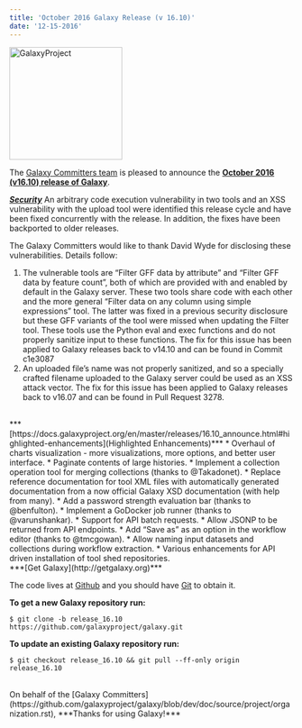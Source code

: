 ```yaml
---
title: 'October 2016 Galaxy Release (v 16.10)'
date: '12-15-2016'
---
```


<div class='right'><a href='http://getgalaxy.org'><img src="/src/images/Logos/GalaxyNewLogo_GalaxyProject_Trans.png" alt="GalaxyProject" width="200" /></a></div>

The [Galaxy Committers team](https://github.com/galaxyproject/galaxy/blob/dev/doc/source/project/organization.rst) is pleased to announce the **[October 2016 (v16.10) release of Galaxy](https://docs.galaxyproject.org/en/master/releases/16.10_announce.html)**.

***[Security](https://docs.galaxyproject.org/en/master/releases/16.10_announce.html#security)***
An arbitrary code execution vulnerability in two tools and an XSS vulnerability
with the upload tool were identified this release cycle and have been fixed
concurrently with the release. In addition, the fixes have been backported to
older releases.

The Galaxy Committers would like to thank David Wyde for disclosing these
vulnerabilities. Details follow:

1. The vulnerable tools are “Filter GFF data by attribute” and “Filter GFF data
   by feature count”, both of which are provided with and enabled by default in
   the Galaxy server. These two tools share code with each other and the more
   general “Filter data on any column using simple expressions” tool. The
   latter was fixed in a previous security disclosure but these GFF variants of
   the tool were missed when updating the Filter tool. These tools use the
   Python eval and exec functions and do not properly sanitize input to these
   functions. The fix for this issue has been applied to Galaxy releases back
   to v14.10 and can be found in Commit c1e3087
2. An uploaded file’s name was not properly sanitized, and so a specially
   crafted filename uploaded to the Galaxy server could be used as an XSS
   attack vector. The fix for this issue has been applied to Galaxy releases
   back to v16.07 and can be found in Pull Request 3278.

<br />
***[https://docs.galaxyproject.org/en/master/releases/16.10_announce.html#highlighted-enhancements](Highlighted Enhancements)***
* Overhaul of charts visualization - more visualizations, more options, and better user interface.
* Paginate contents of large histories.
* Implement a collection operation tool for merging collections (thanks to @Takadonet).
* Replace reference documentation for tool XML files with automatically generated documentation from a now official Galaxy XSD documentation (with help from many).
* Add a password strength evaluation bar (thanks to @benfulton).
* Implement a GoDocker job runner (thanks to @varunshankar).
* Support for API batch requests.
* Allow JSONP to be returned from API endpoints.
* Add “Save as” as an option in the workflow editor (thanks to @tmcgowan).
* Allow naming input datasets and collections during workflow extraction.
* Various enhancements for API driven installation of tool shed repositories.

<br />
***[Get Galaxy](http://getgalaxy.org)***

The code lives at [Github](https://github.com/galaxyproject/galaxy) and you should have [Git](https://git-scm.com/) to obtain it.

**To get a new Galaxy repository run:**
```console
$ git clone -b release_16.10 https://github.com/galaxyproject/galaxy.git
```

**To update an existing Galaxy repository run:**
```console
$ git checkout release_16.10 && git pull --ff-only origin release_16.10
```

<br />
On behalf of the [Galaxy Committers](https://github.com/galaxyproject/galaxy/blob/dev/doc/source/project/organization.rst), ***Thanks for using Galaxy!***
